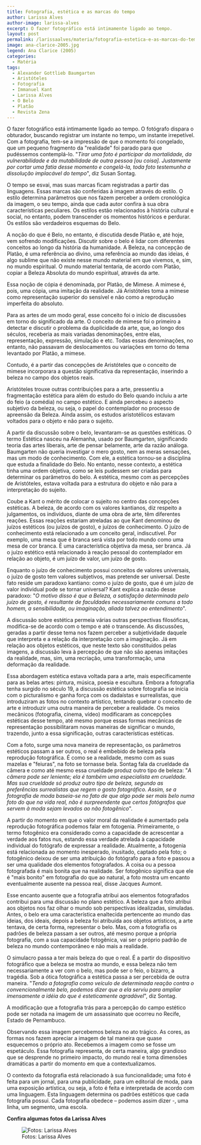 ```yaml
---
title: Fotografia, estética e as marcas do tempo
author: Larissa Alves
author-image: larissa-alves
excerpt: O fazer fotográfico está intimamente ligado ao tempo.
layout: post
permalink: /larissaalves/materia/fotografia-estetica-e-as-marcas-do-tempo/
image: ana-clarice-2005.jpg
legend: Ana Clarice (2005)
categories:
  - Matéria
tags:
  - Alexander Gottlieb Baumgarten
  - Aristóteles
  - Fotografia
  - Immanuel Kant
  - Larissa Alves
  - O Belo
  - Platão
  - Revista Zena
---
```

O fazer fotográfico está intimamente ligado ao tempo. O fotógrafo dispara o obturador, buscando registrar um instante no tempo, um instante irrepetível. Com a fotografia, tem-se a impressão de que o momento foi congelado, que um pequeno fragmento da "realidade" foi parado para que pudéssemos contemplá-lo. "*Tirar uma foto é participar da mortalidade, da vulnerabilidade e da mutabilidade de outra pessoa [ou coisa]. Justamente por cortar uma fatia desse momento e congelá-la, toda foto testemunha a dissolução implacável do tempo*", diz Susan Sontag.

O tempo se esvai, mas suas marcas ficam registradas a partir das linguagens. Essas marcas são conferidas à imagem através do estilo. O estilo determina parâmetros que nos fazem perceber a ordem cronológica da imagem, o seu tempo, ainda que cada autor confira à sua obra características peculiares. Os estilos estão relacionados à história cultural e social, no entanto, podem transcender os momentos históricos e perdurar. Os estilos são verdadeiros esquemas do Belo.

A noção do que é Belo, no entanto, é discutida desde Platão e, até hoje, vem sofrendo modificações. Discutir sobre o belo é lidar com diferentes conceitos ao longo da história da humanidade. A Beleza, na concepção de Platão, é uma referência ao divino, uma referência ao mundo das ideias, é algo sublime que não existe nesse mundo material em que vivemos, e, sim, no mundo espiritual. O mundo material tentaria, de acordo com Platão, copiar a Beleza Absoluta do mundo espiritual, através da arte.

Essa noção de cópia é denominada, por Platão, de Mimese. A mimese é, pois, uma cópia, uma imitação da realidade. Já Aristóteles toma a mimese como representação superior do sensível e não como a reprodução imperfeita do absoluto.

Para as artes de um modo geral, esse conceito foi o início de discussões em torno do significado da arte. O conceito de mimese foi o primeiro a detectar e discutir o problema da duplicidade da arte, que, ao longo dos séculos, receberia as mais variadas denominações, entre elas, representação, expressão, simulação e etc. Todas essas denominações, no entanto, não passavam de deslocamentos ou variações em torno do tema levantado por Platão, a mimese.

Contudo, é a partir das concepções de Aristóteles que o conceito de mimese incorporara a questão significativa da representação, inserindo a beleza no campo dos objetos reais.

Aristóteles trouxe outras contribuições para a arte, pressentiu a fragmentação estética para além do estudo do Belo quando incluiu a arte do feio (a comédia) no campo estético. E ainda percebeu o aspecto subjetivo da beleza, ou seja, o papel do contemplador no processo de apreensão da Beleza. Ainda assim, os estudos aristotélicos estavam voltados para o objeto e não para o sujeito.

A partir da discussão sobre o belo, levantaram-se as questões estéticas. O termo Estética nasceu na Alemanha, usado por Baumgarten, significando teoria das artes liberais, arte de pensar belamente, arte da razão análoga. Baumgarten não queria investigar o mero gosto, nem as meras sensações, mas um modo de conhecimento. Com ele, a estética tornou-se a disciplina que estuda a finalidade do Belo. No entanto, nesse contexto, a estética tinha uma ordem objetiva, como se leis pudessem ser criadas para determinar os parâmetros do belo. A estética, mesmo com as percepções de Aristóteles, estava voltada para a estrutura do objeto e não para a interpretação do sujeito.

Coube a Kant o mérito de colocar o sujeito no centro das concepções estéticas. A beleza, de acordo com os valores kantianos, diz respeito a julgamentos, os indivíduos, diante de uma obra de arte, têm diferentes reações. Essas reações estariam atreladas ao que Kant denominou de juízos estéticos (ou juízos de gosto), e juízos de conhecimento. O juízo de conhecimento está relacionado a um conceito geral, indiscutível. Por exemplo, uma mesa que é branca será vista por todo mundo como uma mesa de cor branca. É uma característica objetiva da mesa, ser branca. Já o juízo estético está relacionado à reação pessoal do contemplador em relação ao objeto, é um juízo de valor, um juízo de gosto.

Enquanto o juízo de conhecimento possui conceitos de valores universais, o juízo de gosto tem valores subjetivos, mas pretende ser universal. Deste fato reside um paradoxo kantiano: como o juízo de gosto, que é um juízo de valor individual pode se tornar universal? Kant explica a razão desse paradoxo: "*O motivo disso é que a Beleza, a satisfação determinada pelo juízo de gosto, é resultante de faculdades necessariamente comuns a todo homem, a sensibilidade, ou imaginação, aliada talvez ao entendimento*".

A discussão sobre estética permeia várias outras perspectivas filosóficas, modifica-se de acordo com o tempo e até o transcende. As discussões, geradas a partir desse tema nos fazem perceber a subjetividade daquele que interpreta e a relação da interpretação com a imaginação. Já em relação aos objetos estéticos, que neste texto são constituídos pelas imagens, a discussão leva à percepção de que não são apenas imitações da realidade, mas, sim, uma recriação, uma transformação, uma deformação da realidade.

Essa abordagem estética estava voltada para a arte, mais especificamente para as belas artes: pintura, música, poesia e escultura. Embora a fotografia tenha surgido no século 19, a discussão estética sobre fotografia se inicia com o picturalismo e ganha força com os dadaístas e surrealistas, que introduziram as fotos no contexto artístico, tentando quebrar o conceito de arte e introduzir uma outra maneira de perceber a realidade. Os meios mecânicos (fotografia, cinema, vídeo) modificaram as concepções estéticas desse tempo, até mesmo porque essas formas mecânicas de representação possibilitaram novas maneiras de significar o mundo, trazendo, junto a essa significação, outras características estéticas.

Com a foto, surge uma nova maneira de representação, os parâmetros estéticos passam a ser outros, o real é embebido de beleza pela reprodução fotográfica. É como se a realidade, mesmo com as suas mazelas e "feiuras", na foto se tornasse bela. Sontag fala da crueldade da câmera e como até mesmo essa crueldade produz outro tipo de beleza: "*A câmera pode ser leniente; ela é também uma especialista em crueldade. Mas sua crueldade só produz outro tipo de beleza, segundo as preferências surrealistas que regem o gosto fotográfico. Assim, se a fotografia de moda baseia-se no fato de que algo pode ser mais belo numa foto do que na vida real, não é surpreendente que certos fotógrafos que servem à moda sejam levados ao não fotogênico*".

A partir do momento em que o valor moral da realidade é aumentado pela reprodução fotográfica podemos falar em fotogenia. Primeiramente, o termo fotogênico era considerado como a capacidade de acrescentar a verdade aos fatos nus, estando essa verdade atrelada à capacidade individual do fotógrafo de expressar a realidade. Atualmente, a fotogenia está relacionada ao momento inesperado, inusitado, captado pela foto; o fotogênico deixou de ser uma atribuição do fotógrafo para a foto e passou a ser uma qualidade dos elementos fotografados. A coisa ou a pessoa fotografada é mais bonita que na realidade. Ser fotogênico significa que ele é "mais bonito" em fotografia do que ao natural, a foto mostra um encanto eventualmente ausente na pessoa real, disse Jacques Aumont.

Esse encanto ausente que a fotografia atribui aos elementos fotografados contribui para uma discussão no plano estético. A beleza que a foto atribui aos objetos nos faz olhar o mundo sob perspectivas idealizadas, simuladas. Antes, o belo era uma característica enaltecida pertencente ao mundo das ideias, dos ideais, depois a beleza foi atribuída aos objetos artísticos, a arte tentava, de certa forma, representar o belo. Mas, com a fotografia os padrões de beleza passam a ser outros, até mesmo porque a própria fotografia, com a sua capacidade fotogênica, vai ser o próprio padrão de beleza no mundo contemporâneo e não mais a realidade.

O simulacro passa a ter mais beleza do que o real. É a partir do dispositivo fotográfico que a beleza se mostra ao mundo, e essa beleza não tem necessariamente a ver com o belo, mas pode ser o feio, o bizarro, a tragédia. Sob a ótica fotográfica a estética passa a ser percebida de outra maneira. "*Tendo a fotografia como veículo de determinada reação contra o convencionalmente belo, podemos dizer que a ela serviu para ampliar imensamente a idéia do que é esteticamente agradável*", diz Sontag.

A modificação que a fotografia trás para a percepção do campo estético pode ser notada na imagem de um assassinato que ocorreu no Recife, Estado de Pernambuco.

Observando essa imagem percebemos beleza no ato trágico. As cores, as formas nos fazem apreciar a imagem de tal maneira que quase esquecemos o próprio ato. Recebemos a imagem como se fosse um espetáculo. Essa fotografia representa, de certa maneira, algo grandioso que se desprende no primeiro impacto, do mundo real e toma dimensões dramáticas a partir do momento em que a contextualizamos.

O contexto da fotografia está relacionado à sua funcionalidade; uma foto é feita para um jornal, para uma publicidade, para um editorial de moda, para uma exposição artística, ou seja, a foto é feita e interpretada de acordo com uma linguagem. Esta linguagem determina os padrões estéticos que cada fotografia possui. Cada fotografia obedece – podemos assim dizer -, uma linha, um segmento, uma escola.

**Confira algumas fotos da Larissa Alves**

<figure>
<img src="https://raw.githubusercontent.com/revistazena/img/master/fotografia-estetica-e-as-marcas-do-tempo-foto-larissa-alves.jpg" alt="Fotos: Larissa Alves" title="Fotos: Larissa Alves" />
<figcaption class="legenda">Fotos: Larissa Alves</figcaption>
</figure>